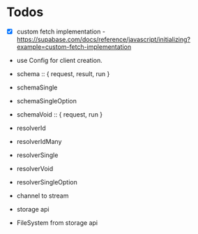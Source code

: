 # Todos

- [x] custom fetch implementation - <https://supabase.com/docs/reference/javascript/initializing?example=custom-fetch-implementation>
- use Config for client creation.

- schema :: { request, result, run }
- schemaSingle
- schemaSingleOption
- schemaVoid :: { request, run }
- resolverId
- resolverIdMany
- resolverSingle
- resolverVoid
- resolverSingleOption

- channel to stream
- storage api
- FileSystem from storage api
